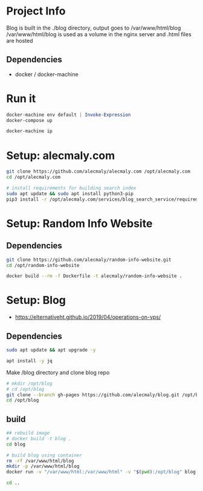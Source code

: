 # Project Info

Blog is built in the ./blog directory, output goes to /var/www/html/blog
/var/www/html/blog is used as a volume in the nginx server and .html files are hosted

## Dependencies

- docker / docker-machine

# Run it

```powershell
docker-machine env default | Invoke-Expression
docker-compose up

docker-machine ip
```

# Setup: alecmaly.com
```bash
git clone https://github.com/alecmaly/alecmaly.com /opt/alecmaly.com
cd /opt/alecmaly.com

# install requirements for building search index
sudo apt update && sudo apt install python3-pip
pip3 install -r /opt/alecmaly.com/services/blog_search_service/requirements.txt
```

# Setup: Random Info Website

## Dependencies
```bash
git clone https://github.com/alecmaly/random-info-website.git 
cd /opt/random-info-website

docker build --rm -f Dockerfile -t alecmaly/random-info-website .
```


# Setup: Blog

- https://elternativeht.github.io/2019/04/operations-on-vps/

## Dependencies
```bash
sudo apt update && apt upgrade -y

apt install -y jq
```

Make /blog directory and clone blog repo 
```bash
# mkdir /opt/blog
# cd /opt/blog
git clone --branch gh-pages https://github.com/alecmaly/blog.git /opt/blog
cd /opt/blog
```

## build
```bash
## rebuild image
# docker build -t blog .
cd blog

# build blog using container
rm -rf /var/www/html/blog
mkdir -p /var/www/html/blog
docker run -v "/var/www/html:/var/www/html" -v "$(pwd):/opt/blog" blog /opt/blog/docker_build.sh

cd ..
```

